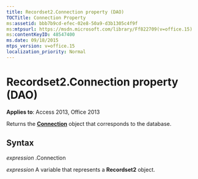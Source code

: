 ```yaml
---
title: Recordset2.Connection property (DAO)
TOCTitle: Connection Property
ms:assetid: bbb7b9cd-efec-02e8-50a9-d3b1305c4f9f
ms:mtpsurl: https://msdn.microsoft.com/library/Ff822709(v=office.15)
ms:contentKeyID: 48547400
ms.date: 09/18/2015
mtps_version: v=office.15
localization_priority: Normal
---
```


# Recordset2.Connection property (DAO)


**Applies to**: Access 2013, Office 2013

Returns the **[Connection](connection-object-dao.md)** object that corresponds to the database.

## Syntax

*expression* .Connection

*expression* A variable that represents a **Recordset2** object.

